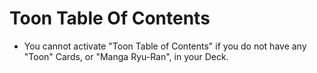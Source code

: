 # Toon Table Of Contents

*   You cannot activate "Toon Table of Contents" if you do not have any "Toon" Cards, or "Manga Ryu-Ran", in your Deck.
